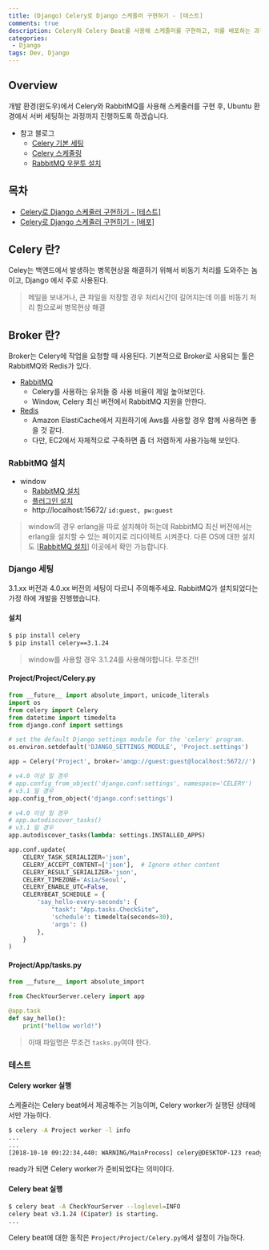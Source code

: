 ```yaml
---
title: (Django) Celery로 Django 스케줄러 구현하기 - [테스트]
comments: true
description: Celery와 Celery Beat를 사용해 스케줄러를 구현하고, 이를 배포하는 과정까지 진행해보도록 하겠습니다.
categories:
 - Django
tags: Dev, Django 
---
```


## Overview

개발 환경(윈도우)에서 Celery와 RabbitMQ를 사용해 스케줄러를 구현 후, Ubuntu 환경에서 서버 세팅하는 과정까지 진행하도록 하겠습니다.

- 참고 블로그
  - [Celery 기본 세팅](https://m.blog.naver.com/PostView.nhn?blogId=c_ist82&logNo=220777045214&proxyReferer=https%3A%2F%2Fwww.google.co.kr%2F)
  - [Celery 스케줄링](https://blog.naver.com/c_ist82/220777624611)
  - [RabbitMQ 우분투 설치](https://openmind8735.com/aws/rabbitmq/2017/07/17/AWS-EC2%EC%97%90-RabbitMQ-%EC%84%9C%EB%B2%84%EC%98%AC%EB%A6%AC%EA%B8%B0/)

## 목차

- [Celery로 Django 스케줄러 구현하기 - [테스트]]()
- [Celery로 Django 스케줄러 구현하기 - [배포]]()

## Celery 란?

Celey는 백엔드에서 발생하는 병목현상을 해결하기 위해서 비동기 처리를 도와주는 놈이고, Django 에서 주로 사용된다.

> 메일을 보내거나, 큰 파일을 저장할 경우 처리시간이 길어지는데 이를 비동기 처리 함으로써 병목현상 해결

## Broker 란?

Broker는 Celery에 작업을 요청할 때 사용된다. 기본적으로 Broker로 사용되는 툴은 RabbitMQ와 Redis가 있다.
- [RabbitMQ](https://www.rabbitmq.com/)
  - Celery를 사용하는 유저들 중 사용 비율이 제일 높아보인다.
  - Window, Celery 최신 버전에서 RabbitMQ 지원을 안한다.
- [Redis](https://redis.io/)
  - Amazon ElastiCache에서 지원하기에 Aws를 사용할 경우 함께 사용하면 좋을 것 같다.
  - 다만, EC2에서 자체적으로 구축하면 좀 더 저렴하게 사용가능해 보인다.

### RabbitMQ 설치
- window
  - [RabbitMQ 설치](https://www.rabbitmq.com/install-windows.html)
  - [플러그인 설치](http://yi-chi.tistory.com/74)
  - http://localhost:15672/ `id:guest, pw:guest`

> window의 경우 erlang을 따로 설치해야 하는데 RabbitMQ 최신 버전에서는 erlang을 설치할 수 있는 페이지로 리다이렉트 시켜준다. 다른 OS에 대한 설치도 [[RabbitMQ 설치](https://www.rabbitmq.com/install-windows.html)] 이곳에서 확인 가능합니다.

### Django 세팅

3.1.xx 버전과 4.0.xx 버전의 세팅이 다르니 주의해주세요. RabbitMQ가 설치되었다는 가정 하에 개발을 진행했습니다.

#### 설치

```bash
$ pip install celery
$ pip install celery==3.1.24
```

> window를 사용할 경우 3.1.24를 사용해야합니다. 무조건!!

#### Project/Project/Celery.py

```python
from __future__ import absolute_import, unicode_literals
import os
from celery import Celery
from datetime import timedelta
from django.conf import settings

# set the default Django settings module for the 'celery' program.
os.environ.setdefault('DJANGO_SETTINGS_MODULE', 'Project.settings')

app = Celery('Project', broker='amqp://guest:guest@localhost:5672//')

# v4.0 이상 일 경우
# app.config_from_object('django.conf:settings', namespace='CELERY')
# v3.1 일 경우
app.config_from_object('django.conf:settings')

# v4.0 이상 일 경우
# app.autodiscover_tasks()
# v3.1 일 경우
app.autodiscover_tasks(lambda: settings.INSTALLED_APPS)

app.conf.update(
    CELERY_TASK_SERIALIZER='json',
    CELERY_ACCEPT_CONTENT=['json'],  # Ignore other content
    CELERY_RESULT_SERIALIZER='json',
    CELERY_TIMEZONE='Asia/Seoul',
    CELERY_ENABLE_UTC=False,
    CELERYBEAT_SCHEDULE = {
        'say_hello-every-seconds': {
            "task": "App.tasks.CheckSite",
            'schedule': timedelta(seconds=30),
            'args': ()
        },
    }
)
```

#### Project/App/tasks.py

```python
from __future__ import absolute_import

from CheckYourServer.celery import app

@app.task
def say_hello():
    print("hellow world!")
```

> 이때 파일명은 무조건 `tasks.py`여야 한다.

### 테스트

#### Celery worker 실행

스케줄러는 Celery beat에서 제공해주는 기능이며, Celery worker가 실행된 상태에서만 가능하다.

```bash
$ celery -A Project worker -l info
...
...
[2018-10-10 09:22:34,440: WARNING/MainProcess] celery@DESKTOP-123 ready.
```

ready가 되면 Celery worker가 준비되었다는 의미이다.

#### Celery beat 실행

```bash
$ celery beat -A CheckYourServer --loglevel=INFO
celery beat v3.1.24 (Cipater) is starting.
...
```
Celery beat에 대한 동작은 `Project/Project/Celery.py`에서 설정이 가능하다.